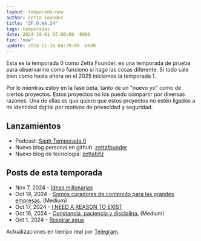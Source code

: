 ```yaml
---
layout: temporada-now
author: Zetta Founder
title: "ZF.0.WA.24"
tags: temporadas
date: 2024-10-01 05:00:00 -0600
fin: "now"
update: 2024-11-16 04:39:00 -0600
---
```


Esta es la temporada 0 como Zetta Founder, es una temporada de prueba para observarme como funciono si hago las cosas diferente. Si todo sale bien como hasta ahora en el 2025 iniciamos la temporada 1.

Por lo mientras estoy en la fase beta, tanto de un "nuevo yo" como de ciertos proyectos. Estos proyectos no los puedo compartir por diversas razones. Una de ellas es que quiero que estos proyectos no estén ligados a mi identidad digital por motivos de privacidad y seguridad.

## Lanzamientos

- Podcast: [Saqh Temporada 0](https://saqh.lepodca.st/)
- Nuevo blog personal en github: [zettafounder](https://zettafounder.github.io/)
- Nuevo blog de tecnología: [zettabitz](https://zettafounder.github.io/zettabitz/)

## Posts de esta temporada

- Nov 7, 2024 - [Ideas millonarias](https://zettafounder.github.io/2024/11/07/ideas-millonarias.html)
- Oct 19, 2024 - <a href="https://medium.com/@zettafounder/somos-curadores-de-contenido-para-las-grandes-empresas-cdb07fb06afd" target="_blank">Somos curadores de contenido para las grandes empresas.</a> (Medium)
- Oct 17, 2024 - [I NEED A REASON TO EXIST](https://zettafounder.github.io/2024/10/17/i-need-a-reason-to-exist.html)
- Oct 16, 2024 - <a href="https://medium.com/@zettafounder/constancia-paciencia-y-disciplina-cf1a75f5d135" target="_blank">Constancia, paciencia y disciplina.</a> (Medium)
- Oct 1, 2024 - [Respirar agua](https://zettafounder.github.io/2024/10/01/respirar-agua.html)

Actualizaciones en tiempo real por <a target="_blank" href="https://t.me/zettafounder">Telegram</a>.